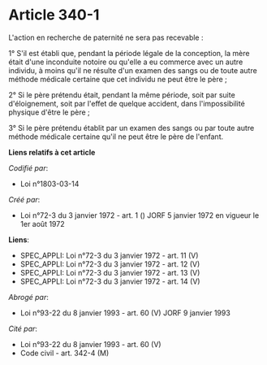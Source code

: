 # Article 340-1

L'action en recherche de paternité ne sera pas recevable :

1° S'il est établi que, pendant la période légale de la conception, la mère était d'une inconduite notoire ou qu'elle a eu
commerce avec un autre individu, à moins qu'il ne résulte d'un examen des sangs ou de toute autre méthode médicale certaine
que cet individu ne peut être le père ;

2° Si le père prétendu était, pendant la même période, soit par suite d'éloignement, soit par l'effet de quelque accident,
dans l'impossibilité physique d'être le père ;

3° Si le père prétendu établit par un examen des sangs ou par toute autre méthode médicale certaine qu'il ne peut être le
père de l'enfant.

**Liens relatifs à cet article**

_Codifié par_:

  - Loi n°1803-03-14

_Créé par_:

  - Loi n°72-3 du 3 janvier 1972 - art. 1 () JORF 5 janvier 1972 en vigueur le 1er août 1972

**Liens**:

  - SPEC_APPLI: Loi n°72-3 du 3 janvier 1972 - art. 11 (V)
  - SPEC_APPLI: Loi n°72-3 du 3 janvier 1972 - art. 12 (V)
  - SPEC_APPLI: Loi n°72-3 du 3 janvier 1972 - art. 13 (V)
  - SPEC_APPLI: Loi n°72-3 du 3 janvier 1972 - art. 14 (V)

_Abrogé par_:

  - Loi n°93-22 du 8 janvier 1993 - art. 60 (V) JORF 9 janvier 1993

_Cité par_:

  - Loi n°93-22 du 8 janvier 1993 - art. 60 (V)
  - Code civil - art. 342-4 (M)
